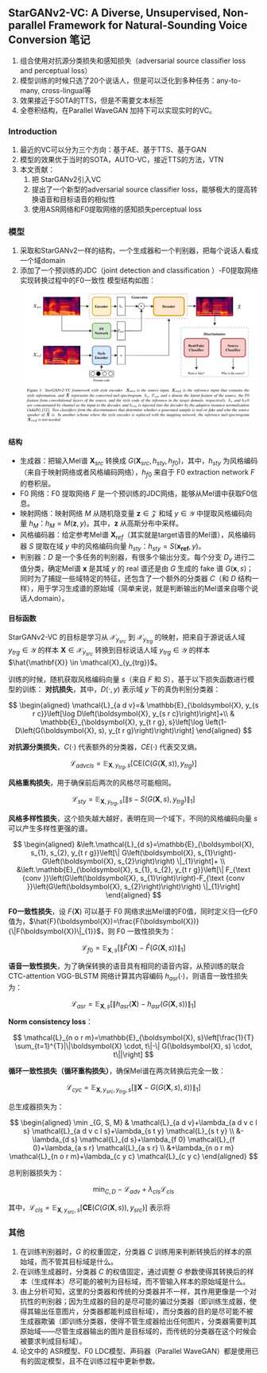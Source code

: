 <!--
 * @Author: error: git config user.name && git config user.email & please set dead value or install git
 * @Date: 2022-07-12 15:28:23
 * @LastEditors: error: git config user.name && git config user.email & please set dead value or install git
 * @LastEditTime: 2022-07-19 18:01:04
 * @FilePath: \PA\starGANv2-VC.md
 * @Description: 这是默认设置,请设置`customMade`, 打开koroFileHeader查看配置 进行设置: https://github.com/OBKoro1/koro1FileHeader/wiki/%E9%85%8D%E7%BD%AE
-->

## StarGANv2-VC: A Diverse, Unsupervised, Non-parallel Framework for Natural-Sounding Voice Conversion 笔记

1. 组合使用对抗源分类损失和感知损失（adversarial source classifier loss and perceptual loss）
2. 模型训练的时候只选了20个说话人，但是可以泛化到多种任务：any-to-many, cross-lingual等
3. 效果接近于SOTA的TTS，但是不需要文本标签
4. 全卷积结构，在Parallel WaveGAN 加持下可以实现实时的VC。

### Introduction

1. 最近的VC可以分为三个方向：基于AE、基于TTS、基于GAN
2. 模型的效果优于当时的SOTA，AUTO-VC，接近TTS的方法，VTN
3. 本文贡献：
   1. 把 StarGANv2引入VC
   2. 提出了一个新型的adversarial source classifier loss，能够极大的提高转换语音和目标语音的相似性
   3. 使用ASR网络和F0提取网络的感知损失perceptual loss

### 模型

1. 采取和StarGANv2一样的结构，一个生成器和一个判别器，把每个说话人看成一个域domain
2. 添加了一个预训练的JDC（joint detection and classification ）-F0提取网络实现转换过程中的F0一致性
   模型结构如图：![1657680182045](image/starGANv2-VC/1657680182045.png)

#### 结构

+ 生成器：把输入Mel谱 $\mathbf{X}_{src}$ 转换成 $G(\mathbf{X}_{src}, h_{sty},h_{f0})$，其中，$h_{sty}$ 为风格编码（来自于映射网络或者风格编码网络），$h_{f0}$ 来自于 F0 extraction network $F$ 的卷积层。
+ F0 网络：F0 提取网络 $F$ 是一个预训练的JDC网络，能够从Mel谱中获取F0信息。
+ 映射网络：映射网络 $M$ 从随机隐变量 $\mathbf{z} \in \mathcal{Z}$ 和域 $y \in \mathcal{Y}$ 中提取风格编码向量 $h_{M}$：$h_{M} = M(\mathbf{z}, y)$。其中，$\mathbf{z}$ 从高斯分布中采样。
+ 风格编码器：给定参考Mel谱 $\mathbf{X}_{ref}$（其实就是target语音的Mel谱），风格编码器 $S$ 提取在域 $y$ 中的风格编码向量 $h_{sty}$：$h_{sty} = S(\mathbf{x_{ref}},y)$。
+ 判别器：$D$ 是一个多任务的判别器，有很多个输出分支。每个分支 $D_y$ 进行二值分类，确定Mel谱 $\mathbf{x}$ 是其域 $y$ 的 real 谱还是由 $G$ 生成的 fake 谱 $G(\mathbf{x},s)$；同时为了捕捉一些域特定的特征，还包含了一个额外的分类器 $C$（和 $D$ 结构一样），用于学习生成谱的原始域（简单来说，就是判断输出的Mel谱来自哪个说话人domain）。

#### 目标函数

StarGANv2-VC 的目标是学习从 $\mathcal{X}_{y_{src}}$ 到 $\mathcal{X}_{y_{trg}}$ 的映射，把来自于源说话人域 $y_{trg} \in \mathcal{Y}$ 的样本 $\mathbf{X} \in \mathcal{X}_{y_{src}}$ 转换到目标说话人域 $y_{trg} \in \mathcal{Y}$ 的样本 $\hat{\mathbf{X}} \in \mathcal{X}_{y_{trg}}$。

训练的时候，随机获取风格编码向量 $s$（来自 $F$ 和 $S$），基于以下损失函数进行模型的训练：
**对抗损失**，其中，$D(\cdot,y)$ 表示域 $y$ 下的真伪判别分类器：

$$
\begin{aligned}
\mathcal{L}_{a d v}=& \mathbb{E}_{\boldsymbol{X}, y_{s r c}}\left[\log D\left(\boldsymbol{X}, y_{s r c}\right)\right]+\\
& \mathbb{E}_{\boldsymbol{X}, y_{t r g}, s}\left[\log \left(1-D\left(G(\boldsymbol{X}, s), y_{t r g}\right)\right)\right]
\end{aligned}
$$

**对抗源分类损失**，$C(\cdot)$ 代表额外的分类器，$CE(\cdot)$ 代表交叉熵。

$$
\mathcal{L}_{a d v c l s}=\mathbb{E}_{\boldsymbol{X}, y_{t r g}, s}\left[\mathrm{CE}\left(C(G(\boldsymbol{X}, s)), y_{t r g}\right)\right]
$$

**风格重构损失**，用于确保前后两次的风格尽可能相同。

$$
\mathcal{L}_{s t y}=\mathbb{E}_{\boldsymbol{X}, y_{t r g}, s}\left[\left\|s-S\left(G(\boldsymbol{X}, s), y_{t r g}\right)\right\|_{1}\right]
$$

**风格多样性损失**，这个损失越大越好，表明在同一个域下，不同的风格编码向量 $s$ 可以产生多样性更强的谱。

$$
\begin{aligned}
&\left.\mathcal{L}_{d s}=\mathbb{E}_{\boldsymbol{X}, s_{1}, s_{2}, y_{t r g}}\left[\| G\left(\boldsymbol{X}, s_{1}\right)-G\left(\boldsymbol{X}, s_{2}\right)\right) \|_{1}\right]+ \\
&\left.\mathbb{E}_{\boldsymbol{X}, s_{1}, s_{2}, y_{t r g}}\left[\| F_{\text {conv }}\left(G\left(\boldsymbol{X}, s_{1}\right)\right)-F_{\text {conv }}\left(G\left(\boldsymbol{X}, s_{2}\right)\right)\right) \|_{1}\right]
\end{aligned}
$$

**F0一致性损失**，设 $F(\boldsymbol{X})$ 可以基于 F0 网络求出Mel谱的F0值，同时定义归一化F0值为，$\hat{F}(\boldsymbol{X})=\frac{F(\boldsymbol{X})}{\|F(\boldsymbol{X})\|_{1}}$，则 F0 一致性损失为：

$$
\mathcal{L}_{f0}=\mathbb{E}_{\boldsymbol{X}, s}\left[\|\hat{F}(\boldsymbol{X})-\hat{F}(G(\boldsymbol{X},s))\|_{1}\right]
$$

**语音一致性损失**，为了确保转换的语音具有相同的语音内容，从预训练的联合 CTC-attention VGG-BLSTM 网络计算其内容编码 $h_{asr}(\cdot)$，则语音一致性损失为：

$$
\mathcal{L}_{asr}=\mathbb{E}_{\boldsymbol{X}, s}\left[\|h_{asr}(\boldsymbol{X})-h_{asr}(G(\boldsymbol{X},s))\|_{1}\right]
$$

**Norm consistency loss**：

$$
\mathcal{L}_{n o r m}=\mathbb{E}_{\boldsymbol{X}, s}\left[\frac{1}{T} \sum_{t=1}^{T}|\|\boldsymbol{X} \cdot, t\|-\| G(\boldsymbol{X}, s) \cdot, t\||\right]
$$

**循环一致性损失（循环重构损失）**，确保Mel谱在两次转换后完全一致：

$$
\left.\mathcal{L}_{c y c}=\mathbb{E}_{\boldsymbol{X}, y_{s r c}, y_{t r g}, s}[\| \boldsymbol{X}-G(G(\boldsymbol{X}, s), \tilde{s})) \|_{1}\right]
$$

总生成器损失为：

$$
\begin{aligned}
\min _{G, S, M} & \mathcal{L}_{a d v}+\lambda_{a d v c l s} \mathcal{L}_{a d v c l s}+\lambda_{s t y} \mathcal{L}_{s t y} \\
&-\lambda_{d s} \mathcal{L}_{d s}+\lambda_{f 0} \mathcal{L}_{f 0}+\lambda_{a s r} \mathcal{L}_{a s r} \\
&+\lambda_{n o r m} \mathcal{L}_{n o r m}+\lambda_{c y c} \mathcal{L}_{c y c}
\end{aligned}
$$

总判别器损失为：

$$
\min _{C, D}-\mathcal{L}_{a d v}+\lambda_{c l s} \mathcal{L}_{c l s}
$$

其中，$\mathcal{L}_{c l s}=\mathbb{E}_{\boldsymbol{X}, y_{s r c}, s}\left[\mathbf{C E}\left(C(G(\boldsymbol{X}, s)), y_{s r c}\right)\right]$ 表示将

### 其他

1. 在训练判别器时，$G$ 的权重固定，分类器 $C$ 训练用来判断转换后的样本的原始域，而不管其目标域是什么。
2. 在训练生成器时，分类器 $C$ 的权值固定，通过调整 $G$ 参数使得其转换后的样本（生成样本）尽可能的被判为目标域，而不管输入样本的原始域是什么。
3. 由上分析可知，这里的分类器和传统的分类器并不一样，其作用更像是一个对抗性的判别器；因为生成器的目的是尽可能的骗过分类器（即训练生成器，使得其输出任意图片，分类器都能判成目标域），而分类器的目的是尽可能不被生成器欺骗（即训练分类器，使得不管生成器给出任何图片，分类器需要判其原始域——尽管生成器输出的图片是目标域的，而传统的分类器在这个时候会被要求判成目标域）。
4. 论文中的 ASR模型、F0 LDC模型、声码器（Parallel WaveGAN）都是使用已有的固定模型，且不在训练过程中更新参数。
